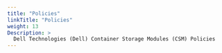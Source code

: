 ```yaml
---
title: "Policies"
linkTitle: "Policies"
weight: 13
Description: >
  Dell Technologies (Dell) Container Storage Modules (CSM) Policies
---
```


